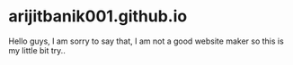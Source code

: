 # arijitbanik001.github.io
Hello guys, I am sorry to say that, I am not a good website maker so this is my little bit try..